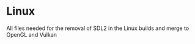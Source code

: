 # Linux

All files needed for the removal of SDL2 in the Linux builds and merge to OpenGL and Vulkan

